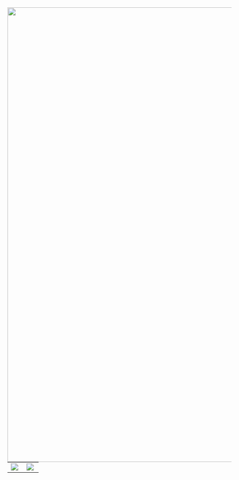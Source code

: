 <img src="https://steemitimages.com/DQmbaedeTrFuED61jDHAqmZRv2VeX3tWA6pyBi4zoR5T26o/helloworld.gif" align="left" height="" width="1020" />  
  

<br/>  

<table><tr><td valign="top" width="50%">

<img src="https://github-readme-stats.vercel.app/api?username=Hallssss&show_icons=true&count_private=true&hide_border=true" align="left" />

</td><td valign="top" width="50%">

<img src="https://github-readme-stats.vercel.app/api/top-langs/?username=set&hide_border=true&layout=compact" align="left" />

</td></tr></table>
<br />
